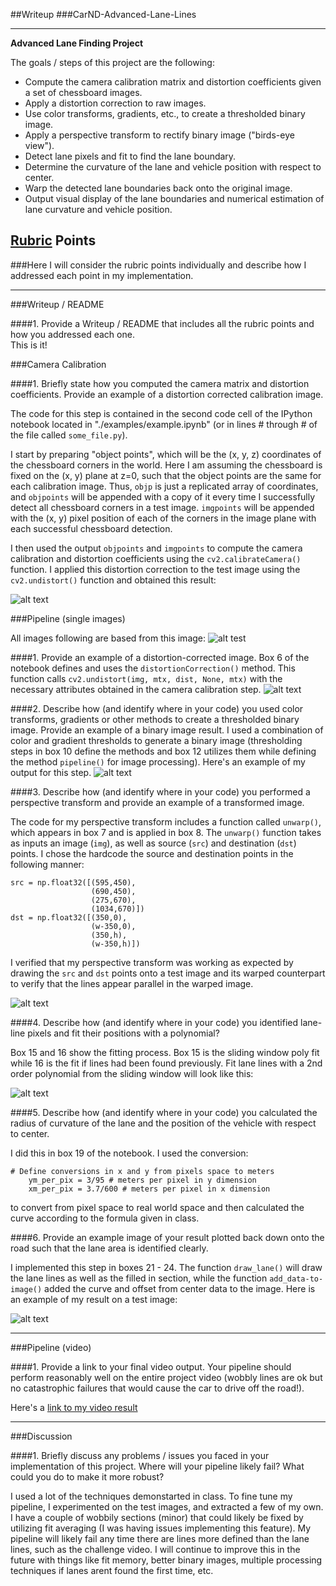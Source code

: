 ##Writeup
###CarND-Advanced-Lane-Lines

---

**Advanced Lane Finding Project**

The goals / steps of this project are the following:

* Compute the camera calibration matrix and distortion coefficients given a set of chessboard images.
* Apply a distortion correction to raw images.
* Use color transforms, gradients, etc., to create a thresholded binary image.
* Apply a perspective transform to rectify binary image ("birds-eye view").
* Detect lane pixels and fit to find the lane boundary.
* Determine the curvature of the lane and vehicle position with respect to center.
* Warp the detected lane boundaries back onto the original image.
* Output visual display of the lane boundaries and numerical estimation of lane curvature and vehicle position.

[//]: # (Image References)

[image1]: ./output_images/undistorted.jpg "Undistorted"
[image2]: ./output_images/proj_corrected.jpg "Road Transformed"
[image3]: ./output_images/combined.jpg "Binary Example"
[image4]: ./output_images/warp.jpg "Warp Example"
[image5]: ./output_images/fit_lines.png "Fit Visual"
[image6]: ./output_images/output.jpg "Output"
[image7]: ./test_images/test6.jpg "Original Image"
[video1]: ./project_video.mp4 "Video"


## [Rubric](https://review.udacity.com/#!/rubrics/571/view) Points
###Here I will consider the rubric points individually and describe how I addressed each point in my implementation.  

---
###Writeup / README

####1. Provide a Writeup / README that includes all the rubric points and how you addressed each one.  
This is it!

###Camera Calibration

####1. Briefly state how you computed the camera matrix and distortion coefficients. Provide an example of a distortion corrected calibration image.

The code for this step is contained in the second code cell of the IPython notebook located in "./examples/example.ipynb" (or in lines # through # of the file called `some_file.py`).  

I start by preparing "object points", which will be the (x, y, z) coordinates of the chessboard corners in the world. Here I am assuming the chessboard is fixed on the (x, y) plane at z=0, such that the object points are the same for each calibration image.  Thus, `objp` is just a replicated array of coordinates, and `objpoints` will be appended with a copy of it every time I successfully detect all chessboard corners in a test image.  `imgpoints` will be appended with the (x, y) pixel position of each of the corners in the image plane with each successful chessboard detection.  

I then used the output `objpoints` and `imgpoints` to compute the camera calibration and distortion coefficients using the `cv2.calibrateCamera()` function.  I applied this distortion correction to the test image using the `cv2.undistort()` function and obtained this result: 

![alt text][image1]

###Pipeline (single images)

All images following are based from this image:
![alt test][image7]

####1. Provide an example of a distortion-corrected image.
Box 6 of the notebook defines and uses the `distortionCorrection()` method. This function calls `cv2.undistort(img, mtx, dist, None, mtx)` with the necessary attributes obtained in the camera calibration step.
![alt text][image2]


####2. Describe how (and identify where in your code) you used color transforms, gradients or other methods to create a thresholded binary image.  Provide an example of a binary image result.
I used a combination of color and gradient thresholds to generate a binary image (thresholding steps in box 10 define the methods and box 12 utilizes them while defining the method `pipeline()` for image processing).  Here's an example of my output for this step.
![alt text][image3]

####3. Describe how (and identify where in your code) you performed a perspective transform and provide an example of a transformed image.

The code for my perspective transform includes a function called `unwarp()`, which appears in box 7 and is applied in box 8.  The `unwarp()` function takes as inputs an image (`img`), as well as source (`src`) and destination (`dst`) points.  I chose the hardcode the source and destination points in the following manner:

```
src = np.float32([(595,450),
                  (690,450), 
                  (275,670), 
                  (1034,670)])
dst = np.float32([(350,0),
                  (w-350,0),
                  (350,h),
                  (w-350,h)])

```

I verified that my perspective transform was working as expected by drawing the `src` and `dst` points onto a test image and its warped counterpart to verify that the lines appear parallel in the warped image.

![alt text][image4]

####4. Describe how (and identify where in your code) you identified lane-line pixels and fit their positions with a polynomial?

Box 15 and 16 show the fitting process. Box 15 is the sliding window poly fit while 16 is the fit if lines had been found previously. Fit lane lines with a 2nd order polynomial from the sliding window will look like this:

![alt text][image5]

####5. Describe how (and identify where in your code) you calculated the radius of curvature of the lane and the position of the vehicle with respect to center.

I did this in box 19 of the notebook. I used the conversion:

```
# Define conversions in x and y from pixels space to meters
    ym_per_pix = 3/95 # meters per pixel in y dimension
    xm_per_pix = 3.7/600 # meters per pixel in x dimension
```
to convert from pixel space to real world space and then calculated the curve according to the formula given in class.

####6. Provide an example image of your result plotted back down onto the road such that the lane area is identified clearly.

I implemented this step in boxes 21 - 24. The function `draw_lane()` will draw the lane lines as well as the filled in section, while the function `add_data-to-image()` added the curve and offset from center data to the image.  Here is an example of my result on a test image:

![alt text][image6]

---

###Pipeline (video)

####1. Provide a link to your final video output.  Your pipeline should perform reasonably well on the entire project video (wobbly lines are ok but no catastrophic failures that would cause the car to drive off the road!).

Here's a [link to my video result](./project_video.mp4)

---

###Discussion

####1. Briefly discuss any problems / issues you faced in your implementation of this project.  Where will your pipeline likely fail?  What could you do to make it more robust?

I used a lot of the techniques demonstarted in class. To fine tune my pipeline, I experimented on the test images, and extracted a few of my own. I have a couple of wobbily sections (minor) that could likely be fixed by utilizing fit averaging (I was having issues implementing this feature). My pipeline will likely fail any time there are lines more defined than the lane lines, such as the challenge video. I will continue to improve this in the future with things like fit memory, better binary images, multiple processing techniques if lanes arent found the first time, etc.

